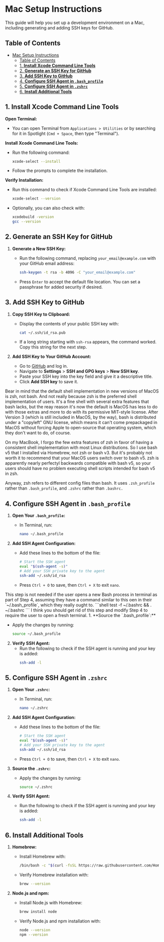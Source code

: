 # Mac Setup Instructions

This guide will help you set up a development environment on a Mac, including generating and adding SSH keys for GitHub.

## Table of Contents

- [Mac Setup Instructions](#mac-setup-instructions)
  - [Table of Contents](#table-of-contents)
  - [1. **Install Xcode Command Line Tools**](#1-install-xcode-command-line-tools)
  - [2. **Generate an SSH Key for GitHub**](#2-generate-an-ssh-key-for-github)
  - [3. **Add SSH Key to GitHub**](#3-add-ssh-key-to-github)
  - [4. **Configure SSH Agent in `.bash_profile`**](#4-configure-ssh-agent-in-bash_profile)
  - [5. **Configure SSH Agent in `.zshrc`**](#5-configure-ssh-agent-in-zshrc)
  - [6. **Install Additional Tools**](#6-install-additional-tools)

## 1. **Install Xcode Command Line Tools**

**Open Terminal:**

- You can open Terminal from `Applications > Utilities` or by searching for it in Spotlight (`Cmd + Space`, then type "Terminal").

**Install Xcode Command Line Tools:**

- Run the following command:

  ```bash
  xcode-select --install
  ```

- Follow the prompts to complete the installation.

**Verify Installation:**

- Run this command to check if Xcode Command Line Tools are installed:

  ```bash
  xcode-select --version
  ```

- Optionally, you can also check with:

  ```bash
  xcodebuild -version
  gcc --version
  ```

## 2. **Generate an SSH Key for GitHub**

1. **Generate a New SSH Key:**

   - Run the following command, replacing `your_email@example.com` with your GitHub email address:

     ```bash
     ssh-keygen -t rsa -b 4096 -C "your_email@example.com"
     ```

   - Press `Enter` to accept the default file location. You can set a passphrase for added security if desired.

## 3. **Add SSH Key to GitHub**

1. **Copy SSH Key to Clipboard:**

   - Display the contents of your public SSH key with:

     ```bash
     cat ~/.ssh/id_rsa.pub
     ```

   - If a long string starting with `ssh-rsa` appears, the command worked. Copy this string for the next step.

2. **Add SSH Key to Your GitHub Account:**
   - Go to [GitHub](https://github.com) and log in.
   - Navigate to **Settings** > **SSH and GPG keys** > **New SSH key**.
   - Paste your SSH key into the key field and give it a descriptive title.
   - Click **Add SSH key** to save it.

<comment>
Bear in mind that the default shell implementation in new versions of MacOS is zsh, not bash. And not really because zsh
is the preferred shell implementation of users. It's a fine shell with several extra features that bash lacks, but the
reay reason it's now the default is MacOS has less to do with those extras and more to do with its permissive MIT-style
license. After Version 3 (which is still included in MacOS, by the way), bash is distributed under a "copyleft" GNU license,
which means it can't come prepackaged in MacOS without forcing Apple to open-source that operating system, which they don't
want to do, of course.

On my MacBook, I forgo the few extra features of zsh in favor of having a consistent shell implementation with most Linux
distributions. So I use bash v5 that I installed via Homebrew, not zsh or bash v3. But it's probably not worth it to
recommend that your MacOS users switch over to bash v5. zsh is apparently nearly perfectyl backwards compatible with bash v5,
so your users should have no problem executing shell scripts intended for bash v5 in zsh.

Anyway, zsh refers to different config files than bash. It uses `.zsh_profile` rather than `.bash_profile`, and `.zshrc` rather
than `.bashrc.`
</comment>
## 4. **Configure SSH Agent in `.bash_profile`**

1. **Open Your `.bash_profile`:**

   - In Terminal, run:
     ```bash
     nano ~/.bash_profile
     ```

2. **Add SSH Agent Configuration:**

   - Add these lines to the bottom of the file:
     ```bash
     # Start the SSH agent
     eval "$(ssh-agent -s)"
     # Add your SSH private key to the agent
     ssh-add ~/.ssh/id_rsa
     ```
   - Press `Ctrl + O` to save, then `Ctrl + X` to exit `nano`.

<comment>
This step is not needed if the user opens a new Bash process in terminal as part of Step 4,
assuming they have a command similar to this oen in their `~/.bash_profile`, which they really ought
to.
```shell
test -f ~/.bashrc && . ~/.bashrc
```
I think you should get rid of this step and modify Step 4 to require the user to open a fresh terminal.
</comment>
1. **Source the `.bash_profile`:**

   - Apply the changes by running:
     ```bash
     source ~/.bash_profile
     ```

2. **Verify SSH Agent:**
   - Run the following to check if the SSH agent is running and your key is added:
     ```bash
     ssh-add -l
     ```

## 5. **Configure SSH Agent in `.zshrc`**

1. **Open Your `.zshrc`:**

   - In Terminal, run:
     ```bash
     nano ~/.zshrc
     ```

2. **Add SSH Agent Configuration:**

   - Add these lines to the bottom of the file:
     ```bash
     # Start the SSH agent
     eval "$(ssh-agent -s)"
     # Add your SSH private key to the agent
     ssh-add ~/.ssh/id_rsa
     ```
   - Press `Ctrl + O` to save, then `Ctrl + X` to exit `nano`.

3. **Source the `.zshrc`:**

   - Apply the changes by running:
     ```bash
     source ~/.zshrc
     ```

4. **Verify SSH Agent:**
   - Run the following to check if the SSH agent is running and your key is added:
     ```bash
     ssh-add -l
     ```

## 6. **Install Additional Tools**

1. **Homebrew:**

   - Install Homebrew with:

     ```bash
     /bin/bash -c "$(curl -fsSL https://raw.githubusercontent.com/Homebrew/install/HEAD/install.sh)"
     ```

   - Verify Homebrew installation with:

     ```bash
     brew --version
     ```

2. **Node.js and npm:**

   - Install Node.js with Homebrew:

     ```bash
     brew install node
     ```

   - Verify Node.js and npm installation with:

     ```bash
     node --version
     npm --version
     ```
